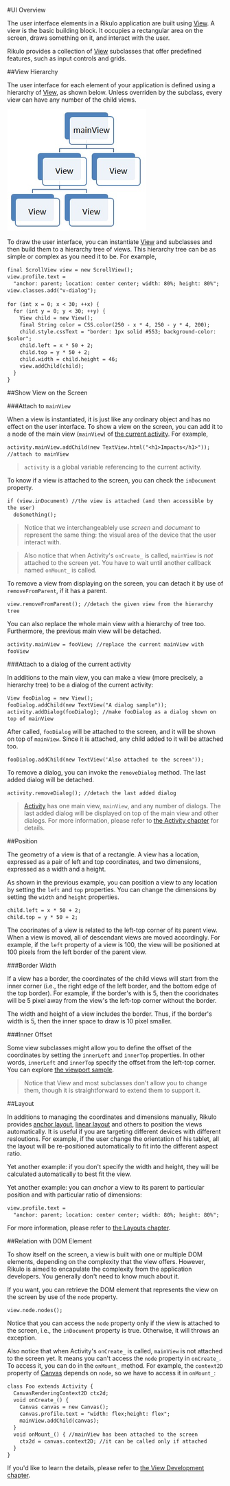 #UI Overview

The user interface elements in a Rikulo application are built using [View](api:view). A view is the basic building block. It occupies a rectangular area on the screen, draws something on it, and interact with the user. 

Rikulo provides a collection of [View](api:view) subclasses that offer predefined features, such as input controls and grids.

##View Hierarchy

The user interface for each element of your application is defined using a hierarchy of [View](api:view), as shown below. Unless overriden by the subclass, every view can have any number of the child views.

![Tree of Views](view-hierarchy.jpg?raw=true)

To draw the user interface, you can instantiate [View](api:view) and subclasses and then build them to a hierarchy tree of views. This hierarchy tree can be as simple or complex as you need it to be. For example,

    final ScrollView view = new ScrollView();
    view.profile.text =
      "anchor: parent; location: center center; width: 80%; height: 80%";
    view.classes.add("v-dialog");

    for (int x = 0; x < 30; ++x) {
      for (int y = 0; y < 30; ++y) {
        View child = new View();
        final String color = CSS.color(250 - x * 4, 250 - y * 4, 200);
        child.style.cssText = "border: 1px solid #553; background-color: $color";
        child.left = x * 50 + 2;
        child.top = y * 50 + 2;
        child.width = child.height = 46;
        view.addChild(child);
      }
    }

##Show View on the Screen

###Attach to `mainView`

When a view is instantiated, it is just like any ordinary object and has no effect on the user interface. To show a view on the screen, you can add it to a node of the main view (`mainView`) of [the current activity](../Activity.md). For example,

    activity.mainView.addChild(new TextView.html("<h1>Impacts</h1>")); //attach to mainView

> `activity` is a global variable referencing to the current activity.

To know if a view is attached to the screen, you can check the `inDocument` property.

    if (view.inDocument) //the view is attached (and then accessible by the user)
      doSomething();

> Notice that we interchangeablely use *screen* and *document* to represent the same thing: the visual area of the device that the user interact with.

> Also notice that when Activity's `onCreate_` is called, `mainView` is *not* attached to the screen yet. You have to wait until another callback named `onMount_` is called.

To remove a view from displaying on the screen, you can detach it by use of `removeFromParent`, if it has a parent.

    view.removeFromParent(); //detach the given view from the hierarchy tree

You can also replace the whole main view with a hierarchy of tree too. Furthermore, the previous main view will be detached.

    activity.mainView = fooView; //replace the current mainView with fooView

###Attach to a dialog of the current activity

In additions to the main view, you can make a view (more precisely, a hierarchy tree) to be a dialog of the current activity:

    View fooDialog = new View();
    fooDialog.addChild(new TextView("A dialog sample"));
    activity.addDialog(fooDialog); //make fooDialog as a dialog shown on top of mainView

After called, `fooDialog` will be attached to the screen, and it will be shown on top of `mainView`. Since it is attached, any child added to it will be attached too.

    fooDialog.addChild(new TextView('Also attached to the screen'));

To remove a dialog, you can invoke the `removeDialog` method. The last added dialog will be detached.

    activity.removeDialog(); //detach the last added dialog

> [Activity](api:app) has one main view, `mainView`, and any number of dialogs. The last added dialog will be displayed on top of the main view and other dialogs. For more information, please refer to [the Activity chapter](../Activity.md) for details.

##Position

The geometry of a view is that of a rectangle. A view has a location, expressed as a pair of left and top coordinates, and two dimensions, expressed as a width and a height.

As shown in the previous example, you can position a view to any location by setting the `left` and `top` properties. You can change the dimensions by setting the `width` and `height` properties.

    child.left = x * 50 + 2;
    child.top = y * 50 + 2;

The coorinates of a view is related to the left-top corner of its parent view. When a view is moved, all of descendant views are moved accordingly. For example, if the `left` property of a view is 100, the view will be positioned at 100 pixels from the left border of the parent view. 

###Border Width

If a view has a border, the coordinates of the child views will start from the inner corner (i.e., the right edge of the left border, and the bottom edge of the top border). For example, if the border's with is 5, then the cooridnates will be 5 pixel away from the view's the left-top corner without the border.

The width and height of a view includes the border. Thus, if the border's width is 5, then the inner space to draw is 10 pixel smaller.

###Inner Offset

Some view subclasses might allow you to define the offset of the coordinates by setting the `innerLeft` and `innerTop` properties. In other words, `innerLeft` and `innerTop` specify the offset from the left-top corner. You can explore [the viewport sample](https://github.com/rikulo/rikulo/tree/master/samples/viewport).

> Notice that View and most subclasses don't allow you to change them, though it is straightforward to extend them to support it.

##Layout

In additions to managing the coordinates and dimensions manually, Rikulo provides [anchor layout](../../Layouts/Anchor_Layout.md), [linear layout](../../Layouts/Linear_Layout.md) and others to position the views automatically. It is useful if you are targeting different devices with different resloutions. For example, if the user change the orientation of his tablet, all the layout will be re-positioned automatically to fit into the different aspect ratio.

Yet another example: if you don't specify the width and height, they will be calculated automatically to best fit the view.

Yet another example: you can *anchor* a view to its parent to particular position and with particular ratio of dimensions:

    view.profile.text =
      "anchor: parent; location: center center; width: 80%; height: 80%";

For more information, please refer to [the Layouts chapter](../../Layouts/index.md).

##Relation with DOM Element

To show itself on the screen, a view is built with one or multiple DOM elements, depending on the complexity that the view offers. However, Rikulo is aimed to encapulate the complexity from the application developers. You generally don't need to know much about it.

If you want, you can retrieve the DOM element that represents the view on the screen by use of the `node` property.

    view.node.nodes();

Notice that you can access the `node` property only if the view is attached to the screen, i.e., the  `inDocument` property is true. Otherwise, it will throws an exception.

Also notice that when Activity's `onCreate_` is called, `mainView` is not attached to the screen yet. It means you can't access the `node` property in `onCreate_`. To access it, you can do in the `onMount_` method. For example, the `context2D` property of [Canvas](api:view) depends on `node`, so we have to access it in `onMount_`:

    class Foo extends Activity {
      CanvasRenderingContext2D ctx2d;
      void onCreate_() {
        Canvas canvas = new Canvas();
        canvas.profile.text = "width: flex;height: flex";
        mainView.addChild(canvas);
      }
      void onMount_() { //mainView has been attached to the screen
        ctx2d = canvas.context2D; //it can be called only if attached
      }
    }

If you'd like to learn the details, please refer to [the View Development chapter](../../View_Development/index.md).
